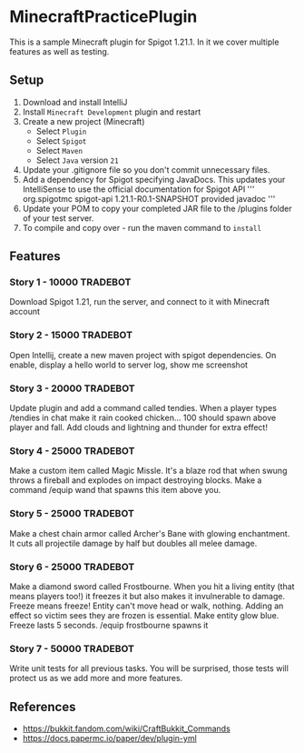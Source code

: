 # MinecraftPracticePlugin
This is a sample Minecraft plugin for Spigot 1.21.1.  In it we cover multiple features as well as testing.

## Setup
1. Download and install IntelliJ
2. Install `Minecraft Development` plugin and restart
3. Create a new project (Minecraft)
    * Select `Plugin`
    * Select `Spigot`
    * Select `Maven`
    * Select `Java` version `21`
4. Update your .gitignore file so you don't commit unnecessary files.
5. Add a dependency for Spigot specifying JavaDocs.  This updates your IntelliSense to use the official documentation for Spigot API
'''
   <dependency>
       <!--This includes Javadocs for spigot - very useful for IntelliSense -->
       <groupId>org.spigotmc</groupId>
       <artifactId>spigot-api</artifactId>
       <version>1.21.1-R0.1-SNAPSHOT</version>
       <scope>provided</scope>
       <classifier>javadoc</classifier>
   </dependency>
'''
6. Update your POM to copy your completed JAR file to the /plugins folder of your test server.
7. To compile and copy over - run the maven command to `install`

## Features

### Story 1 - 10000 TRADEBOT
Download Spigot 1.21, run the server, and connect to it with Minecraft account

### Story 2 - 15000 TRADEBOT
Open Intellij, create a new maven project with spigot dependencies.  On enable, display a hello world to server log, show me screenshot

### Story 3 - 20000 TRADEBOT
Update plugin and add a command called tendies.  When a player types /tendies in chat make it rain cooked chicken...  100 should spawn above player and fall.  Add clouds and lightning and thunder for extra effect!

### Story 4 - 25000 TRADEBOT
Make a custom item called Magic Missle.  It's a blaze rod that when swung throws a fireball and explodes on impact destroying blocks.  Make a command /equip wand that spawns this item above you.

### Story 5 - 25000 TRADEBOT
Make a chest chain armor called Archer's Bane with glowing enchantment.  It cuts all projectile damage by half but doubles all melee damage.

### Story 6 - 25000 TRADEBOT
Make a diamond sword called Frostbourne.  When you hit a living entity (that means players too!) it freezes it but also makes it invulnerable to damage.  Freeze means freeze!  Entity can't move head or walk, nothing.  Adding an effect so victim sees they are frozen is essential. Make entity glow blue. Freeze lasts 5 seconds.  /equip frostbourne spawns it

### Story 7 - 50000 TRADEBOT
Write unit tests for all previous tasks.  You will be surprised, those tests will protect us as we add more and more features.

## References
* https://bukkit.fandom.com/wiki/CraftBukkit_Commands
* https://docs.papermc.io/paper/dev/plugin-yml